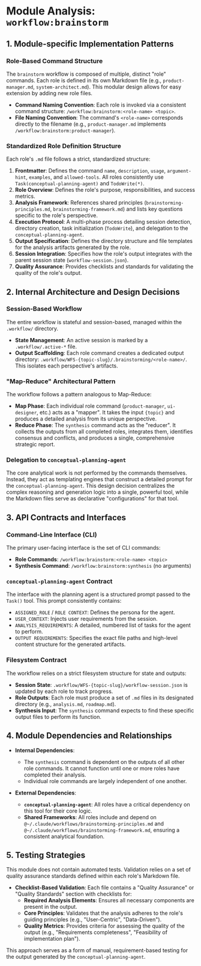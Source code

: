 # Module Analysis: `workflow:brainstorm`

## 1. Module-specific Implementation Patterns

### Role-Based Command Structure
The `brainstorm` workflow is composed of multiple, distinct "role" commands. Each role is defined in its own Markdown file (e.g., `product-manager.md`, `system-architect.md`). This modular design allows for easy extension by adding new role files.

- **Command Naming Convention**: Each role is invoked via a consistent command structure: `/workflow:brainstorm:<role-name> <topic>`.
- **File Naming Convention**: The command's `<role-name>` corresponds directly to the filename (e.g., `product-manager.md` implements `/workflow:brainstorm:product-manager`).

### Standardized Role Definition Structure
Each role's `.md` file follows a strict, standardized structure:
1.  **Frontmatter**: Defines the command `name`, `description`, `usage`, `argument-hint`, `examples`, and `allowed-tools`. All roles consistently use `Task(conceptual-planning-agent)` and `TodoWrite(*)`.
2.  **Role Overview**: Defines the role's purpose, responsibilities, and success metrics.
3.  **Analysis Framework**: References shared principles (`brainstorming-principles.md`, `brainstorming-framework.md`) and lists key questions specific to the role's perspective.
4.  **Execution Protocol**: A multi-phase process detailing session detection, directory creation, task initialization (`TodoWrite`), and delegation to the `conceptual-planning-agent`.
5.  **Output Specification**: Defines the directory structure and file templates for the analysis artifacts generated by the role.
6.  **Session Integration**: Specifies how the role's output integrates with the parent session state (`workflow-session.json`).
7.  **Quality Assurance**: Provides checklists and standards for validating the quality of the role's output.

## 2. Internal Architecture and Design Decisions

### Session-Based Workflow
The entire workflow is stateful and session-based, managed within the `.workflow/` directory.
- **State Management**: An active session is marked by a `.workflow/.active-*` file.
- **Output Scaffolding**: Each role command creates a dedicated output directory: `.workflow/WFS-{topic-slug}/.brainstorming/<role-name>/`. This isolates each perspective's artifacts.

### "Map-Reduce" Architectural Pattern
The workflow follows a pattern analogous to Map-Reduce:
- **Map Phase**: Each individual role command (`product-manager`, `ui-designer`, etc.) acts as a "mapper". It takes the input `{topic}` and produces a detailed analysis from its unique perspective.
- **Reduce Phase**: The `synthesis` command acts as the "reducer". It collects the outputs from all completed roles, integrates them, identifies consensus and conflicts, and produces a single, comprehensive strategic report.

### Delegation to `conceptual-planning-agent`
The core analytical work is not performed by the commands themselves. Instead, they act as templating engines that construct a detailed prompt for the `conceptual-planning-agent`. This design decision centralizes the complex reasoning and generation logic into a single, powerful tool, while the Markdown files serve as declarative "configurations" for that tool.

## 3. API Contracts and Interfaces

### Command-Line Interface (CLI)
The primary user-facing interface is the set of CLI commands:
- **Role Commands**: `/workflow:brainstorm:<role-name> <topic>`
- **Synthesis Command**: `/workflow:brainstorm:synthesis` (no arguments)

### `conceptual-planning-agent` Contract
The interface with the planning agent is a structured prompt passed to the `Task()` tool. This prompt consistently contains:
- `ASSIGNED_ROLE` / `ROLE CONTEXT`: Defines the persona for the agent.
- `USER_CONTEXT`: Injects user requirements from the session.
- `ANALYSIS_REQUIREMENTS`: A detailed, numbered list of tasks for the agent to perform.
- `OUTPUT REQUIREMENTS`: Specifies the exact file paths and high-level content structure for the generated artifacts.

### Filesystem Contract
The workflow relies on a strict filesystem structure for state and outputs:
- **Session State**: `.workflow/WFS-{topic-slug}/workflow-session.json` is updated by each role to track progress.
- **Role Outputs**: Each role must produce a set of `.md` files in its designated directory (e.g., `analysis.md`, `roadmap.md`).
- **Synthesis Input**: The `synthesis` command expects to find these specific output files to perform its function.

## 4. Module Dependencies and Relationships

- **Internal Dependencies**:
    - The `synthesis` command is dependent on the outputs of all other role commands. It cannot function until one or more roles have completed their analysis.
    - Individual role commands are largely independent of one another.

- **External Dependencies**:
    - **`conceptual-planning-agent`**: All roles have a critical dependency on this tool for their core logic.
    - **Shared Frameworks**: All roles include and depend on `@~/.claude/workflows/brainstorming-principles.md` and `@~/.claude/workflows/brainstorming-framework.md`, ensuring a consistent analytical foundation.

## 5. Testing Strategies

This module does not contain automated tests. Validation relies on a set of quality assurance standards defined within each role's Markdown file.

- **Checklist-Based Validation**: Each file contains a "Quality Assurance" or "Quality Standards" section with checklists for:
    - **Required Analysis Elements**: Ensures all necessary components are present in the output.
    - **Core Principles**: Validates that the analysis adheres to the role's guiding principles (e.g., "User-Centric", "Data-Driven").
    - **Quality Metrics**: Provides criteria for assessing the quality of the output (e.g., "Requirements completeness", "Feasibility of implementation plan").

This approach serves as a form of manual, requirement-based testing for the output generated by the `conceptual-planning-agent`.
